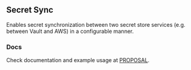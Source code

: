 ## Secret Sync

Enables secret synchronization between two secret store services (e.g. between Vault and AWS) in a configurable manner.

### Docs
Check documentation and example usage at [PROPOSAL](docs/proposal.md#Example_usage).
